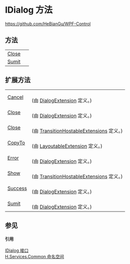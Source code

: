 # IDialog 方法
https://github.com/HeBianGu/WPF-Control



## 方法
<table>
<tr>
<td><a href="75500dc6-b376-778e-b8f5-3f2993f736bc">Close</a></td>
<td> </td></tr>
<tr>
<td><a href="597119e5-ad11-6143-c311-c970e2368310">Sumit</a></td>
<td> </td></tr>
</table>

## 扩展方法
<table>
<tr>
<td><a href="ac799ecc-3f01-8a76-3f93-02a56ac3bd92">Cancel</a></td>
<td><br />(由 <a href="13a1f84f-4441-15f6-acb7-eb3765e8656a">DialogExtension</a> 定义。)</td></tr>
<tr>
<td><a href="feca09c3-8c3e-970b-0637-846b409c750a">Close</a></td>
<td><br />(由 <a href="13a1f84f-4441-15f6-acb7-eb3765e8656a">DialogExtension</a> 定义。)</td></tr>
<tr>
<td><a href="8d3aec7f-7494-eb8b-5265-e31c53826db0">Close</a></td>
<td><br />(由 <a href="507303ff-6d0e-8302-7211-0d978bd2b924">TransitionHostableExtensions</a> 定义。)</td></tr>
<tr>
<td><a href="c157ec30-31c4-3a95-60c2-021d61ae46f0">CopyTo</a></td>
<td><br />(由 <a href="94ef9d90-6f9d-a155-5c94-c67e76996c27">LayoutableExtension</a> 定义。)</td></tr>
<tr>
<td><a href="ec8969c9-fb47-f20e-5a12-19de8517c3f2">Error</a></td>
<td><br />(由 <a href="13a1f84f-4441-15f6-acb7-eb3765e8656a">DialogExtension</a> 定义。)</td></tr>
<tr>
<td><a href="c51a0b1e-77d8-e6de-c11d-af0996b54426">Show</a></td>
<td><br />(由 <a href="507303ff-6d0e-8302-7211-0d978bd2b924">TransitionHostableExtensions</a> 定义。)</td></tr>
<tr>
<td><a href="895a2d40-aec3-8dd5-34d1-b263b227e16c">Success</a></td>
<td><br />(由 <a href="13a1f84f-4441-15f6-acb7-eb3765e8656a">DialogExtension</a> 定义。)</td></tr>
<tr>
<td><a href="08a5f964-aca8-64b0-03b6-40ba1774dd5c">Sumit</a></td>
<td><br />(由 <a href="13a1f84f-4441-15f6-acb7-eb3765e8656a">DialogExtension</a> 定义。)</td></tr>
</table>

## 参见


#### 引用
<a href="8db33b9b-5d2c-90a7-3b35-b938185d458f">IDialog 接口</a>  
<a href="b9cdd84f-6623-a51a-f53b-465103ced202">H.Services.Common 命名空间</a>  
